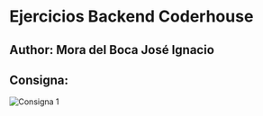 # Ejercicios Backend Coderhouse

## Author: Mora del Boca José Ignacio

## Consigna: 

![Consigna 1](https://i.ibb.co/cCwTTbV/Screenshot-from-2023-08-24-03-29-10.png)